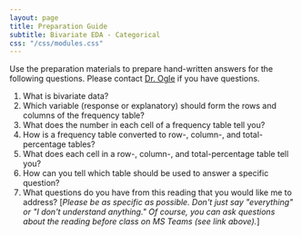```yaml
---
layout: page
title: Preparation Guide
subtitle: Bivariate EDA - Categorical
css: "/css/modules.css"
---
```


<div class="alert alert-warning">
Use the preparation materials to prepare hand-written answers for the following questions. Please contact <a href="https://teams.microsoft.com/l/channel/19%3ad26a8cc37740458aaf93fe10815c9eb1%40thread.tacv2/Questions%2520-%2520Preparation%2520Guide?groupId=1c605bf3-86b9-4b57-8b0c-1753c67bf54a&tenantId=b70d8bab-80b6-4766-b5da-fcfdabdf71c7" target="_blank">Dr. Ogle</a> if you have questions.
</div>

1. What is bivariate data?
1. Which variable (response or explanatory) should form the rows and columns of the frequency table?
1. What does the number in each cell of a frequency table tell you?
1. How is a frequency table converted to row-, column-, and total-percentage tables?
1. What does each cell in a row-, column-, and total-percentage table tell you?
1. How can you tell which table should be used to answer a specific question?
1. What questions do you have from this reading that you would like me to address? [*Please be as specific as possible. Don't just say "everything" or "I don't understand anything." Of course, you can ask questions about the reading before class on MS Teams (see link above).*]

